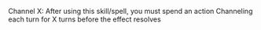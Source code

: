 Channel X: After using this skill/spell, you must spend an action Channeling each turn for X turns before the effect resolves
